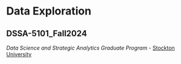 # Data Exploration
## DSSA-5101_Fall2024
_Data Science and Strategic Analytics Graduate Program_ - [Stockton University](https://www.stockton.edu/)

